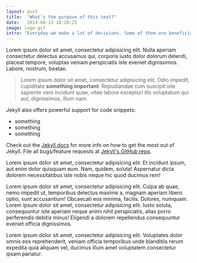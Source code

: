 ```yaml
---
layout: post
title:  "What's the purpose of this text?"
date:   2014-08-13 18:20:25
image: logo.gif
intro: "Everyday we make a lot of decisions. Some of them are beneficial but some are malicious. However, if you'd know about what decisions are which, whether you correct your decision-making process?"
---
```


Lorem ipsum dolor sit amet, consectetur adipisicing elit. Nulla aperiam consectetur delectus accusamus qui, corporis iusto dolor dolorum deleniti, placeat tempore, voluptas veniam perspiciatis iste eveniet dignissimos. Labore, nostrum, beatae.

> Lorem ipsum dolor sit amet, consectetur adipisicing elit. Odio impedit, cupiditate __something important__. Repudiandae cum suscipit iste sapiente vero incidunt quae, vitae labore excepturi illo voluptatum qui aut, dignissimos, illum nam.

Jekyll also offers powerful support for code snippets:

- something
- something
- something

Check out the [Jekyll docs][jekyll] for more info on how to get the most out of Jekyll. File all bugs/feature requests at [Jekyll's GitHub repo][jekyll-gh].

Lorem ipsum dolor sit amet, consectetur adipisicing elit. Et incidunt ipsum, aut enim dolor quisquam eum. Nam, quidem, soluta! Aspernatur dicta dolorem necessitatibus iste nobis neque hic quod ducimus rem!

Lorem ipsum dolor sit amet, consectetur adipisicing elit. Culpa ab quae, nemo impedit ut, temporibus delectus maxime a, magnam aperiam libero optio, sunt accusantium! Obcaecati eos minima, facilis. Dolores, numquam. Lorem ipsum dolor sit amet, consectetur adipisicing elit. Iusto soluta, consequuntur iste aperiam neque animi nihil perspiciatis, alias porro perferendis debitis minus! Eligendi a dolorem repellendus consequuntur eveniet officia dignissimos.

Lorem ipsum dolor sit amet, consectetur adipisicing elit. Voluptates dolor omnis eos reprehenderit, veniam officia temporibus unde blanditiis rerum expedita quia aliquam vel, ducimus illum amet voluptatem consectetur ipsam pariatur.

[jekyll-gh]: https://github.com/mojombo/jekyll
[jekyll]:    http://jekyllrb.com
